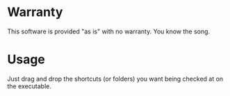 # Warranty

This software is provided "as is" with no warranty. You know the song.



# Usage

Just drag and drop the shortcuts (or folders) you want being checked at on the executable.